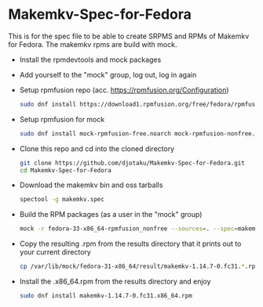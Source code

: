 # Makemkv-Spec-for-Fedora

This is for the spec file to be able to create SRPMS and RPMs of Makemkv for Fedora. The makemkv rpms are build with mock.

- Install the rpmdevtools and mock packages
- Add yourself to the "mock" group, log out, log in again
- Setup rpmfusion repo (acc. <https://rpmfusion.org/Configuration>)

  ```bash
  sudo dnf install https://download1.rpmfusion.org/free/fedora/rpmfusion-free-release-$(rpm -E %fedora).noarch.rpm https://download1.rpmfusion.org/nonfree/fedora/rpmfusion-nonfree-release-$(rpm -E %fedora).noarch.rpm
  ```

- Setup rpmfusion for mock

  ```bash
  sudo dnf install mock-rpmfusion-free.noarch mock-rpmfusion-nonfree.noarch
  ```

- Clone this repo and cd into the cloned directory

  ```bash
  git clone https://github.com/djotaku/Makemkv-Spec-for-Fedora.git
  cd Makemkv-Spec-for-Fedora
  ```

- Download the makemkv bin and oss tarballs

  ```bash
  spectool -g makemkv.spec
  ```

- Build the RPM packages (as a user in the "mock" group)

  ```bash
  mock -r fedora-33-x86_64-rpmfusion_nonfree --sources=. --spec=makemkv.spec
  ```

- Copy the resulting .rpm from the results directory that it prints out to your current directory

  ```bash
  cp /var/lib/mock/fedora-31-x86_64/result/makemkv-1.14.7-0.fc31.*.rpm .
  ```

- Install the .x86_64.rpm from the results directory and enjoy

  ```bash
  sudo dnf install makemkv-1.14.7-0.fc31.x86_64.rpm
  ```
